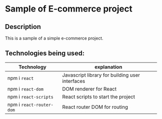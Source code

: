 # Sample of E-commerce project

## Description

This is a sample of a simple e-commerce project.

## Technologies being used:

| Technology               | explanation                                     |
| ------------------------ | ----------------------------------------------- |
| npm i `react`            | Javascript library for building user interfaces |
| npm i `react-dom`        | DOM renderer for React                          |
| npm i `react-scripts`    | React scripts to start the project              |
| npm i `react-router-dom` | React router DOM for routing                    |
